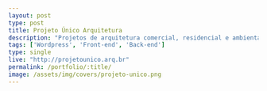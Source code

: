 ```yaml
---
layout: post
type: post
title: Projeto Único Arquitetura
description: "Projetos de arquitetura comercial, residencial e ambientação."
tags: ['Wordpress', 'Front-end', 'Back-end']
type: single
live: "http://projetounico.arq.br"
permalink: /portfolio/:title/
image: /assets/img/covers/projeto-unico.png
---
```

